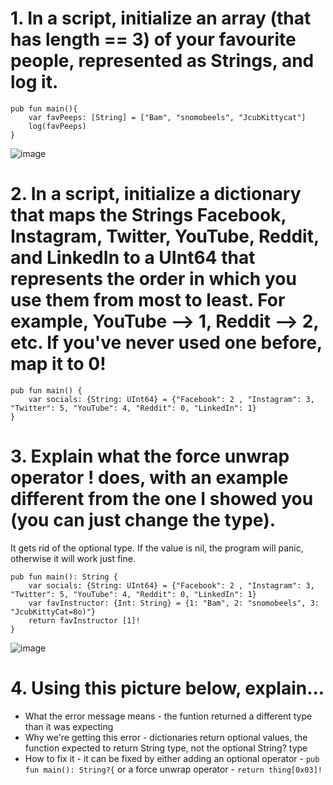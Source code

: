 # 1. In a script, initialize an array (that has length == 3) of your favourite people, represented as Strings, and log it.
```cadence
pub fun main(){
    var favPeeps: [String] = ["Bam", "snomobeels", "JcubKittycat"]
    log(favPeeps) 
}
```
![image](https://user-images.githubusercontent.com/104528601/173406682-21225116-a667-4832-9b7a-31ed51bcd508.png)


# 2. In a script, initialize a dictionary that maps the Strings Facebook, Instagram, Twitter, YouTube, Reddit, and LinkedIn to a UInt64 that represents the order in which you use them from most to least. For example, YouTube --> 1, Reddit --> 2, etc. If you've never used one before, map it to 0!
```cadence
pub fun main() {
    var socials: {String: UInt64} = {"Facebook": 2 , "Instagram": 3, "Twitter": 5, "YouTube": 4, "Reddit": 0, "LinkedIn": 1}
}
```

# 3. Explain what the force unwrap operator ! does, with an example different from the one I showed you (you can just change the type).
It gets rid of the optional type. If the value is nil, the program will panic, otherwise it will work just fine.
```cadence
pub fun main(): String { 
    var socials: {String: UInt64} = {"Facebook": 2 , "Instagram": 3, "Twitter": 5, "YouTube": 4, "Reddit": 0, "LinkedIn": 1}
    var favInstructor: {Int: String} = {1: "Bam", 2: "snomobeels", 3: "JcubKittyCat=8o)"}
    return favInstructor [1]!
}
```
![image](https://user-images.githubusercontent.com/104528601/173408876-2d4e5c25-f628-4cf3-9891-4bfd385f2cc2.png)

# 4. Using this picture below, explain...

  * What the error message means - the funtion returned a different type than it was expecting
  * Why we're getting this error - dictionaries return optional values, the function expected to return String type, not the optional String? type
  * How to fix it -  it can be fixed by either adding an optional operator - ```pub fun main(): String?{``` or a force unwrap operator - ```return thing[0x03]!```

